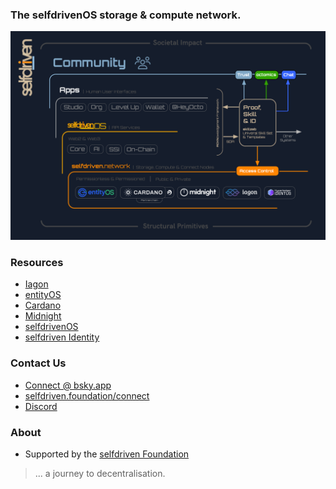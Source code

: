 
### The selfdrivenOS storage &amp; compute network.

<a href="/images/selfdriven-network-stack-dark.png" target="_blank" class="text-decoration-none">
    <div class="card shadow">
        <div class="card-body p-0">
            <img src="/images/selfdriven-network-stack-dark.png" class="img-responsive rounded img-fluid">
        </div>
    </div>
</a>

### Resources
- [Iagon](https://iagon.com)
- [entityOS](https://entityos.cloud)
- [Cardano](https://cardano.org)
- [Midnight](https://midnight.network)
- [selfdrivenOS](https://selfdriven.tech)
- [selfdriven Identity](https://selfdriven.id) 

### Contact Us
- [Connect @ bsky.app](https://bsky.app/profile/markbyers.selfdriven.social)
- [selfdriven.foundation/connect](https://selfdriven.foundation/connect)
- [Discord](https://discord.gg/hGREt58wqW)

### About
- Supported by the [selfdriven Foundation](https://selfdriven.foundation)


> ... a journey to decentralisation.
